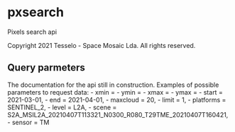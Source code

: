 # pxsearch
Pixels search api

Copyright 2021 Tesselo - Space Mosaic Lda. All rights reserved.



## Query parmeters

The documentation for the api still in construction. Examples of possible parameters to request data:
    - xmin = 
    - ymin =
    - xmax =
    - ymax =
    - start = 2021-03-01,
    - end = 2021-04-01,
    - maxcloud = 20,
    - limit = 1,
    - platforms = SENTINEL_2,
    - level = L2A,
    - scene = S2A_MSIL2A_20210407T113321_N0300_R080_T29TME_20210407T160421,
    - sensor = TM
   
